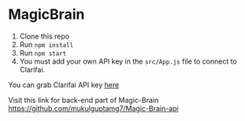 # MagicBrain

1. Clone this repo
2. Run `npm install`
3. Run `npm start`
4. You must add your own API key in the `src/App.js` file to connect to Clarifai.

You can grab Clarifai API key [here](https://www.clarifai.com/)

 Visit this link for back-end part of Magic-Brain https://github.com/mukulguptamg7/Magic-Brain-api
